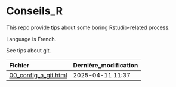 
# Conseils_R

<!-- badges: start -->
<!-- badges: end -->

This repo provide tips about some boring Rstudio-related process.

Language is French.

See tips about git.

| Fichier                                      | Dernière_modification |
|:---------------------------------------------|:----------------------|
| [00_config_a_git.html](00_config_a_git.html) | 2025-04-11 11:37      |
